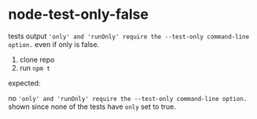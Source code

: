 # node-test-only-false

tests output `'only' and 'runOnly' require the --test-only command-line option.` even if only is false.

1. clone repo
2. run `npm t`

expected:

no `'only' and 'runOnly' require the --test-only command-line option.` shown since none of the tests have `only` set to true.
